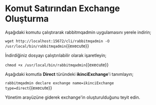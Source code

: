 # Komut Satırından Exchange Oluşturma

Aşağıdaki komutu çalıştırarak rabbitmqadmin uygulamasını yerele indirin;

`wget http://localhost:15672/cli/rabbitmqadmin -O /usr/local/bin/rabbitmqadmin`{{execute}}

İndirdiğiniz dosyayı çalıştırılabilir olarak işaretleyin;

`chmod +x /usr/local/bin/rabbitmqadmin`{{execute}}

Aşağıdaki komutla **Direct** türündeki **ikinciExchange**'i tanımlayın;

`rabbitmqadmin declare exchange name=ikinciExchange type=direct`{{execute}}

Yönetim arayüzüne giderek exchange'in oluşturulduğunu teyit edin.
